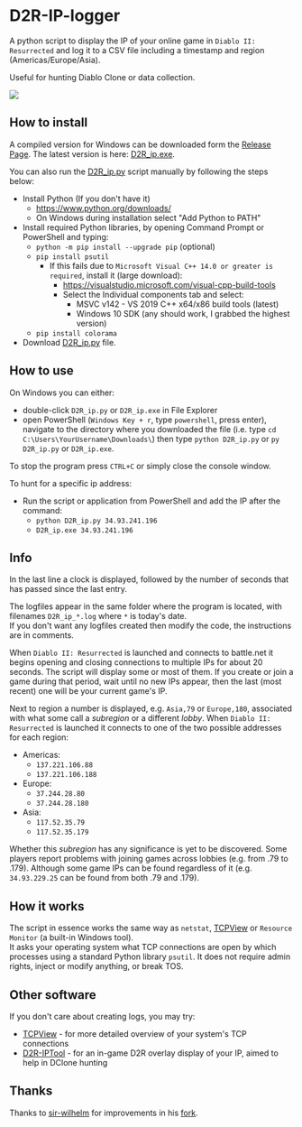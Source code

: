 # D2R-IP-logger

A python script to display the IP of your online game in `Diablo II: Resurrected` and log it to a CSV file including a timestamp and region (Americas/Europe/Asia).

Useful for hunting Diablo Clone or data collection.

![](https://i.imgur.com/2cjC4R6.png)

## How to install

A compiled version for Windows can be downloaded form the [Release Page](https://github.com/nocawy/D2R-IP-logger/releases). The latest version is here:
[D2R_ip.exe](https://github.com/nocawy/D2R-IP-logger/releases/latest/download/D2R_ip.exe).  

You can also run the [D2R_ip.py](https://github.com/nocawy/D2R-IP-logger/blob/master/D2R_ip.py?raw=true) script manually by following the steps below:
* Install Python (If you don't have it)
  * https://www.python.org/downloads/
  * On Windows during installation select "Add Python to PATH"
* Install required Python libraries, by opening Command Prompt or PowerShell and typing:
  * `python -m pip install --upgrade pip` (optional)
  * `pip install psutil`
    * If this fails due to `Microsoft Visual C++ 14.0 or greater is required`, install it (large download):
      * https://visualstudio.microsoft.com/visual-cpp-build-tools
      * Select the Individual components tab and select:
        * MSVC v142 - VS 2019 C++ x64/x86 build tools (latest)
        * Windows 10 SDK (any should work, I grabbed the highest version)
  * `pip install colorama`
* Download [D2R_ip.py](https://github.com/nocawy/D2R-IP-logger/blob/master/D2R_ip.py?raw=true) file.

## How to use

On Windows you can either:
* double-click `D2R_ip.py` or `D2R_ip.exe` in File Explorer
* open PowerShell (`Windows Key + r`, type `powershell`, press enter), navigate to the directory where you downloaded the file (i.e. type `cd C:\Users\YourUsername\Downloads\`) then type `python D2R_ip.py` or `py D2R_ip.py` or `D2R_ip.exe`.

To stop the program press `CTRL+C` or simply close the console window.

To hunt for a specific ip address:
* Run the script or application from PowerShell and add the IP after the command:
  * `python D2R_ip.py 34.93.241.196`
  * `D2R_ip.exe 34.93.241.196`

## Info

In the last line a clock is displayed, followed by the number of seconds that has passed since the last entry.

The logfiles appear in the same folder where the program is located, with filenames `D2R_ip_*.log` where `*` is today's date.  
If you don't want any logfiles created then modify the code, the instructions are in comments.

When `Diablo II: Resurrected` is launched and connects to battle.net it begins opening and closing connections to multiple IPs for about 20 seconds. The script will display some or most of them. If you create or join a game during that period, wait until no new IPs appear, then the last (most recent) one will be your current game's IP.

Next to region a number is displayed, e.g. `Asia,79` or `Europe,180`, associated with what some call a *subregion* or a different *lobby*. When `Diablo II: Resurrected` is launched it connects to one of the two possible addresses for each region:
* Americas:
  * `137.221.106.88`
  * `137.221.106.188`
* Europe:
  * `37.244.28.80`
  * `37.244.28.180`
* Asia:
  * `117.52.35.79`
  * `117.52.35.179`

Whether this *subregion* has any significance is yet to be discovered. Some players report problems with joining games across lobbies (e.g. from .79 to .179). Although some game IPs can be found regardless of it (e.g. `34.93.229.25` can be found from both .79 and .179).


## How it works

The script in essence works the same way as `netstat`, [TCPView](https://docs.microsoft.com/en-us/sysinternals/downloads/tcpview) or `Resource Monitor` (a built-in Windows tool).  
It asks your operating system what TCP connections are open by which processes using a standard Python library `psutil`. It does not require admin rights, inject or modify anything, or break TOS.

## Other software

If you don't care about creating logs, you may try:
* [TCPView](https://docs.microsoft.com/en-us/sysinternals/downloads/tcpview) -  for more detailed overview of your system's TCP connections
* [D2R-IPTool](https://github.com/VideoGameRoulette/D2RTools) - for an in-game D2R overlay display of your IP, aimed to help in DClone hunting

## Thanks

Thanks to [sir-wilhelm](https://github.com/sir-wilhelm) for improvements in his [fork](https://github.com/sir-wilhelm/D2R-IP-logger).
